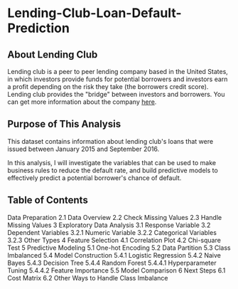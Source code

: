 # Lending-Club-Loan-Default-Prediction

## About Lending Club

Lending club is a peer to peer lending company based in the United States, in which investors provide funds for potential borrowers and investors earn a profit depending on the risk they take (the borrowers credit score). Lending club provides the "bridge" between investors and borrowers. You can get more information about the company [here](https://www.lendingclub.com/). 

## Purpose of This Analysis

This dataset contains information about lending club's loans that were issued between January 2015 and September 2016. 

In this analysis, I will investigate the variables that can be used to make business rules to reduce the default rate, and build predictive models to effectively predict a potential borrower's chance of default.

## Table of Contents

Data Preparation
2.1  Data Overview
2.2  Check Missing Values
2.3  Handle Missing Values
3  Exploratory Data Analysis
3.1  Response Variable
3.2  Dependent Variables
3.2.1  Numeric Variable
3.2.2  Categorical Variables
3.2.3  Other Types
4  Feature Selection
4.1  Correlation Plot
4.2  Chi-square Test
5  Predictive Modeling
5.1  One-hot Encoding
5.2  Data Partition
5.3  Class Imbalanced
5.4  Model Construction
5.4.1  Logistic Regression
5.4.2  Naive Bayes
5.4.3  Decision Tree
5.4.4  Random Forest
5.4.4.1  Hyperparameter Tuning
5.4.4.2  Feature Importance
5.5  Model Comparison
6  Next Steps
6.1  Cost Matrix
6.2  Other Ways to Handle Class Imbalance
